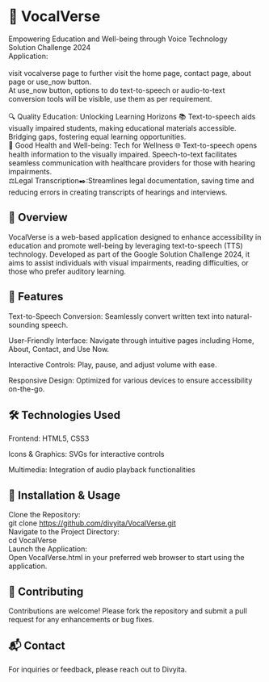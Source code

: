 # 🎤 VocalVerse <br>
Empowering Education and Well-being through Voice Technology
<br>
Solution Challenge 2024<br>
Application:<br><br>
visit vocalverse page to further visit the home page, contact page, about page or use_now button.<br>
At use_now button, options to do text-to-speech or audio-to-text conversion tools will be visible, use them as per requirement.<br><br>
🔍 Quality Education: Unlocking Learning Horizons 📚 Text-to-speech aids visually impaired students, making educational materials accessible. Bridging gaps, fostering equal learning opportunities.<br>
💪 Good Health and Well-being: Tech for Wellness 🌐 Text-to-speech opens health information to the visually impaired. Speech-to-text facilitates seamless communication with healthcare providers for those with hearing impairments. <br>
⚖️Legal Transcription✒️:Streamlines legal documentation, saving time and reducing errors in creating transcripts of hearings and interviews.


## 📝 Overview<br>
VocalVerse is a web-based application designed to enhance accessibility in education and promote well-being by leveraging text-to-speech (TTS) technology. Developed as part of the Google Solution Challenge 2024, it aims to assist individuals with visual impairments, reading difficulties, or those who prefer auditory learning.

## 🚀 Features<br>
Text-to-Speech Conversion: Seamlessly convert written text into natural-sounding speech.

User-Friendly Interface: Navigate through intuitive pages including Home, About, Contact, and Use Now.

Interactive Controls: Play, pause, and adjust volume with ease.

Responsive Design: Optimized for various devices to ensure accessibility on-the-go.

## 🛠️ Technologies Used <br>
Frontend: HTML5, CSS3

Icons & Graphics: SVGs for interactive controls

Multimedia: Integration of audio playback functionalities

 ## 🔧 Installation & Usage <br>
Clone the Repository: <br>
git clone https://github.com/divyita/VocalVerse.git <br> 
Navigate to the Project Directory:<br>
cd VocalVerse <br>
Launch the Application:<br>
Open VocalVerse.html in your preferred web browser to start using the application.<br>



## 🤝 Contributing<br>
Contributions are welcome! Please fork the repository and submit a pull request for any enhancements or bug fixes.

## 📬 Contact
For inquiries or feedback, please reach out to Divyita.


